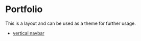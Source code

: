 # Portfolio
This is a layout and can be used as a theme for further usage.

- [vertical navbar](https://www.youtube.com/watch?v=NsHhKpR1ItA)
